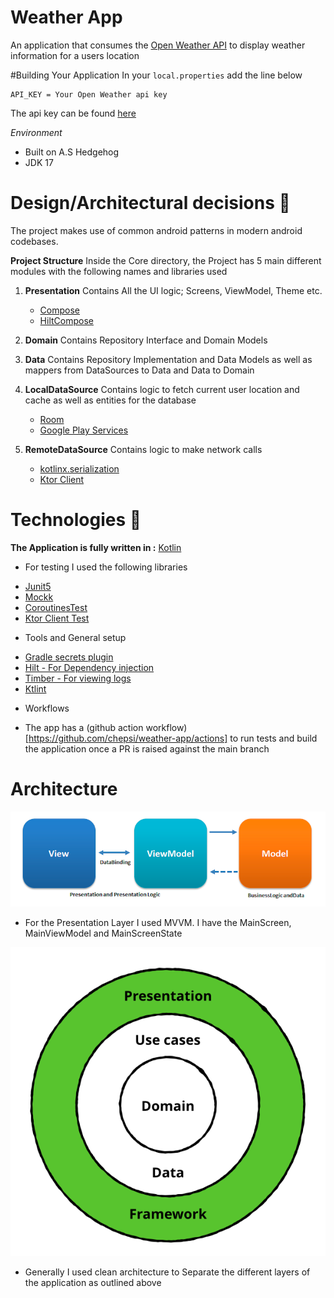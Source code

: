 # Weather App

An application that consumes the [Open Weather API](https://openweathermap.org/api) to display
weather information for a users location

#Building Your Application
In your `local.properties` add the line below

```
API_KEY = Your Open Weather api key
```

The api key can be found [here](https://home.openweathermap.org/api_keys)

*Environment*

- Built on A.S Hedgehog
- JDK 17

# Design/Architectural decisions 📐

The project makes use of common android patterns in modern android codebases.

**Project Structure**
Inside the Core directory, the Project has 5 main different modules with the following names and
libraries used

1. **Presentation**
   Contains All the UI logic; Screens, ViewModel, Theme etc.
    - [Compose](https://developer.android.com/jetpack/compose)
    - [HiltCompose](https://developer.android.com/jetpack/compose/libraries)
2. **Domain**
   Contains Repository Interface and Domain Models

3. **Data**
   Contains Repository Implementation and Data Models as well as mappers from DataSources to Data
   and Data to Domain

4. **LocalDataSource**
   Contains logic to fetch current user location and cache as well as entities for the database
    - [Room](https://developer.android.com/jetpack/androidx/releases/room)
    - [Google Play Services](https://developers.google.com/android/guides/setup)
5. **RemoteDataSource**
   Contains logic to make network calls
    - [kotlinx.serialization](https://kotlinlang.org/docs/serialization.html)
    - [Ktor Client](https://ktor.io/docs/getting-started-ktor-client.html)

# Technologies 🔨

**The Application is fully written in :** [Kotlin](https://github.com/JetBrains/kotlin)

* For testing I used the following libraries

- [Junit5](https://github.com/mannodermaus/android-junit5)
- [Mockk](https://mockk.io/)
- [CoroutinesTest](https://developer.android.com/kotlin/coroutines/test)
- [Ktor Client Test](https://ktor.io/docs/http-client-testing.html)

* Tools and General setup

- [Gradle secrets plugin](https://github.com/google/secrets-gradle-plugin)
- [Hilt - For Dependency injection](https://developer.android.com/training/dependency-injection/hilt-android)
- [Timber - For viewing logs](https://github.com/JakeWharton/timber)
- [Ktlint](https://github.com/JLLeitschuh/ktlint-gradle)


* Workflows
- The app has a (github action workflow)[https://github.com/chepsi/weather-app/actions] to run tests
  and build the application once a PR is raised against the main branch

# Architecture

![Add MVVM diagram](/docs/mvvm.png)

- For the Presentation Layer I used MVVM. I have the MainScreen, MainViewModel and MainScreenState

![Add Clean architecture diagram](/docs/clean_arch.png)

- Generally I used clean architecture to Separate the different layers of the application as
  outlined above
